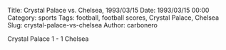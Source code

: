 Title: Crystal Palace vs. Chelsea, 1993/03/15
Date: 1993/03/15 00:00
Category: sports
Tags: football, football scores, Crystal Palace, Chelsea
Slug: crystal-palace-vs-chelsea
Author: carbonero


Crystal Palace 1 - 1 Chelsea

